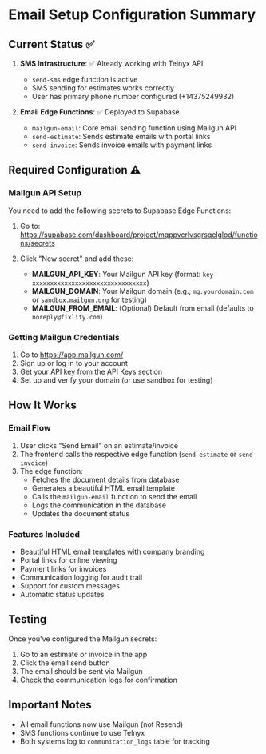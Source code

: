 # Email Setup Configuration Summary

## Current Status ✅
1. **SMS Infrastructure**: ✅ Already working with Telnyx API
   - `send-sms` edge function is active
   - SMS sending for estimates works correctly
   - User has primary phone number configured (+14375249932)

2. **Email Edge Functions**: ✅ Deployed to Supabase
   - `mailgun-email`: Core email sending function using Mailgun API
   - `send-estimate`: Sends estimate emails with portal links
   - `send-invoice`: Sends invoice emails with payment links

## Required Configuration ⚠️

### Mailgun API Setup
You need to add the following secrets to Supabase Edge Functions:

1. Go to: https://supabase.com/dashboard/project/mqppvcrlvsgrsqelglod/functions/secrets
2. Click "New secret" and add these:

   - **MAILGUN_API_KEY**: Your Mailgun API key (format: `key-xxxxxxxxxxxxxxxxxxxxxxxxxxxxxxxx`)
   - **MAILGUN_DOMAIN**: Your Mailgun domain (e.g., `mg.yourdomain.com` or `sandbox.mailgun.org` for testing)
   - **MAILGUN_FROM_EMAIL**: (Optional) Default from email (defaults to `noreply@fixlify.com`)

### Getting Mailgun Credentials
1. Go to https://app.mailgun.com/
2. Sign up or log in to your account
3. Get your API key from the API Keys section
4. Set up and verify your domain (or use sandbox for testing)

## How It Works

### Email Flow
1. User clicks "Send Email" on an estimate/invoice
2. The frontend calls the respective edge function (`send-estimate` or `send-invoice`)
3. The edge function:
   - Fetches the document details from database
   - Generates a beautiful HTML email template
   - Calls the `mailgun-email` function to send the email
   - Logs the communication in the database
   - Updates the document status

### Features Included
- Beautiful HTML email templates with company branding
- Portal links for online viewing
- Payment links for invoices
- Communication logging for audit trail
- Support for custom messages
- Automatic status updates

## Testing
Once you've configured the Mailgun secrets:
1. Go to an estimate or invoice in the app
2. Click the email send button
3. The email should be sent via Mailgun
4. Check the communication logs for confirmation

## Important Notes
- All email functions now use Mailgun (not Resend)
- SMS functions continue to use Telnyx
- Both systems log to `communication_logs` table for tracking
